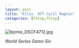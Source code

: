 ```yaml
---
layout: post
title: "Ellis  Off Cyril Magnin"
categories: [fStop,fStop]
---
```

<img alt="bjorke_DSCF4712.jpg" src="http://www.botzilla.com/blog/archives/pix2014/bjorke_DSCF4712.jpg" class="img-responsive"  border="0" />

<i>World Series Game Six</i>


